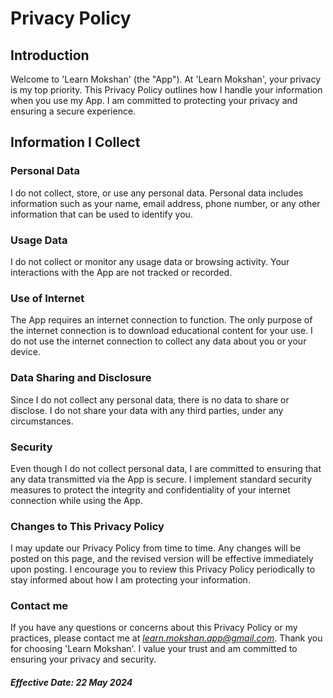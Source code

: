 # Privacy Policy
## Introduction

Welcome to 'Learn Mokshan' (the "App"). At 'Learn Mokshan', your privacy is my top priority. This Privacy Policy outlines how I handle your information when you use my App. I am committed to protecting your privacy and ensuring a secure experience.

## Information I Collect
### Personal Data

I do not collect, store, or use any personal data. Personal data includes information such as your name, email address, phone number, or any other information that can be used to identify you.

### Usage Data

I do not collect or monitor any usage data or browsing activity. Your interactions with the App are not tracked or recorded.

### Use of Internet

The App requires an internet connection to function. The only purpose of the internet connection is to download educational content for your use. I do not use the internet connection to collect any data about you or your device.

### Data Sharing and Disclosure

Since I do not collect any personal data, there is no data to share or disclose. I do not share your data with any third parties, under any circumstances.

### Security

Even though I do not collect personal data, I are committed to ensuring that any data transmitted via the App is secure. I implement standard security measures to protect the integrity and confidentiality of your internet connection while using the App.

### Changes to This Privacy Policy

I may update our Privacy Policy from time to time. Any changes will be posted on this page, and the revised version will be effective immediately upon posting. I encourage you to review this Privacy Policy periodically to stay informed about how I am protecting your information.

### Contact me

If you have any questions or concerns about this Privacy Policy or my practices, please contact me at *learn.mokshan.app@gmail.com*.
Thank you for choosing 'Learn Mokshan'. I value your trust and am committed to ensuring your privacy and security.

##### Effective Date: 22 May 2024
